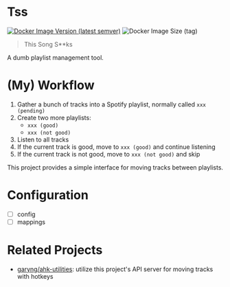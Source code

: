 # Tss

[![Docker Image Version (latest semver)](https://img.shields.io/docker/v/garyng/tss)](https://hub.docker.com/r/garyng/tss)
![Docker Image Size (tag)](https://img.shields.io/docker/image-size/garyng/tss/latest)

> This Song S**ks

A dumb playlist management tool.

# (My) Workflow

1. Gather a bunch of tracks into a Spotify playlist, normally called `xxx (pending)`
1. Create two more playlists:
   - `xxx (good)`
   - `xxx (not good)`
1. Listen to all tracks
1. If the current track is good, move to `xxx (good)` and continue listening
1. If the current track is not good, move to `xxx (not good)` and skip

This project provides a simple interface for moving tracks between playlists.

# Configuration

- [ ] config
- [ ] mappings

# Related Projects

- [garyng/ahk-utilities](https://github.com/garyng/ahk-utilities): utilize this project's API server for moving tracks with hotkeys